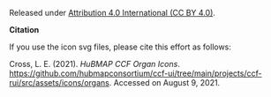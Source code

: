 Released under [Attribution 4.0 International (CC BY 4.0)](https://creativecommons.org/licenses/by/4.0/).


**Citation**

If you use the icon svg files, please cite this effort as follows:

Cross, L. E. (2021). *HuBMAP CCF Organ Icons*. https://github.com/hubmapconsortium/ccf-ui/tree/main/projects/ccf-rui/src/assets/icons/organs. Accessed on August 9, 2021. 
